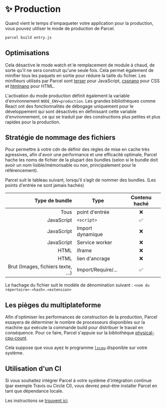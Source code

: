 # ✨ Production

Quand vient le temps d'empaqueter votre application pour la production, vous pouvez utiliser le mode de production de Parcel.

```bash
parcel build entry.js
```

## Optimisations

Cela désactive le mode watch et le remplacement de module à chaud, de sorte qu'il ne sera construit qu'une seule fois. Cela permet également de minifier tous les paquets en sortie pour réduire la taille du fichier. Les minifieurs utilisés par Parcel sont [terser](https://github.com/fabiosantoscode/terser) pour JavaScript, [cssnano](http://cssnano.co) pour CSS et [htmlnano](https://github.com/posthtml/htmlnano) pour HTML.

L'activation du mode production définit également la variable d'environnement `NODE_ENV=production`. Les grandes bibliothèques comme React ont des fonctionnalités de débogage uniquement pour le développement qui sont désactivés en définissant cette variable d'environnement, ce qui se traduit par des constructions plus petites et plus rapides pour la production.

## Stratégie de nommage des fichiers

Pour permettre à votre cdn de définir des règles de mise en cache très agressives, afin d'avoir une performance et une efficacité optimale, Parcel hache les noms de fichier de la plupart des bundles (selon si le bundle doit avoir un nom lisible/mémorisable ou non, principalement pour le référencement).

Parcel suit le tableau suivant, lorsqu’il s’agit de nommer des bundles. (Les points d'entrée ne sont jamais hachés)

|                     Type de bundle | Type               | Contenu haché |
| ---------------------------------: | ------------------ | :-----------: |
|                               Tous | point d'entrée     |      ❌       |
|                         JavaScript | `<script>`         |      ✅       |
|                         JavaScript | Import dynamique   |      ❌       |
|                         JavaScript | Service worker     |      ❌       |
|                               HTML | iframe             |      ❌       |
|                               HTML | lien d'ancrage     |      ❌       |
| Brut (Images, fichiers texte, ...) | Import/Require/... |      ✅       |

Le hachage du fichier suit le modèle de dénomination suivant : `<nom du répertoire>-<hash>.<extension>`

## Les pièges du multiplateforme

Afin d'optimiser les performances de construction de la production, Parcel essayera de déterminer le nombre de processeurs disponibles sur la machine qui exécute la commande build pour distribuer le travail en conséquence. Pour ce faire, Parcel s'appuie sur la bibliothèque [physical-cpu-count](https://www.npmjs.com/package/physical-cpu-count).

Cela suppose que vous ayez le programme [`lscpu`](http://manpages.courier-mta.org/htmlman1/lscpu.1.html) disponible sur votre système.

## Utilisation d'un CI

Si vous souhaitez intégrer Parcel à votre système d'intégration continue (par exemple Travis ou Circle CI), vous devrez peut-être installer Parcel en tant que dépendance locale.

Les instructions se [trouvent ici](getting_started.html#ajout-de-parcel-à-vos-projets).
